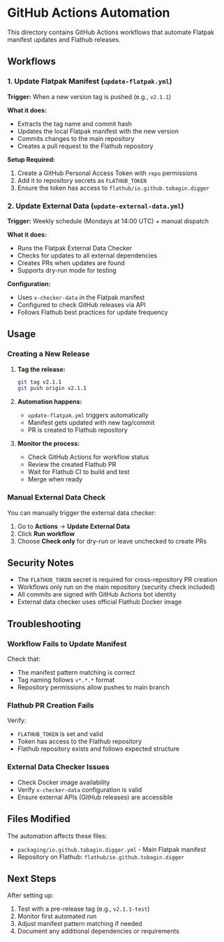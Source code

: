 # GitHub Actions Automation

This directory contains GitHub Actions workflows that automate Flatpak manifest updates and Flathub releases.

## Workflows

### 1. Update Flatpak Manifest (`update-flatpak.yml`)

**Trigger:** When a new version tag is pushed (e.g., `v2.1.1`)

**What it does:**
- Extracts the tag name and commit hash
- Updates the local Flatpak manifest with the new version
- Commits changes to the main repository 
- Creates a pull request to the Flathub repository

**Setup Required:**
1. Create a GitHub Personal Access Token with `repo` permissions
2. Add it to repository secrets as `FLATHUB_TOKEN`
3. Ensure the token has access to `flathub/io.github.tobagin.digger`

### 2. Update External Data (`update-external-data.yml`)

**Trigger:** Weekly schedule (Mondays at 14:00 UTC) + manual dispatch

**What it does:**
- Runs the Flatpak External Data Checker
- Checks for updates to all external dependencies
- Creates PRs when updates are found
- Supports dry-run mode for testing

**Configuration:**
- Uses `x-checker-data` in the Flatpak manifest
- Configured to check GitHub releases via API
- Follows Flathub best practices for update frequency

## Usage

### Creating a New Release

1. **Tag the release:**
   ```bash
   git tag v2.1.1
   git push origin v2.1.1
   ```

2. **Automation happens:**
   - `update-flatpak.yml` triggers automatically
   - Manifest gets updated with new tag/commit
   - PR is created to Flathub repository

3. **Monitor the process:**
   - Check GitHub Actions for workflow status
   - Review the created Flathub PR
   - Wait for Flathub CI to build and test
   - Merge when ready

### Manual External Data Check

You can manually trigger the external data checker:

1. Go to **Actions** → **Update External Data**
2. Click **Run workflow**  
3. Choose **Check only** for dry-run or leave unchecked to create PRs

## Security Notes

- The `FLATHUB_TOKEN` secret is required for cross-repository PR creation
- Workflows only run on the main repository (security check included)
- All commits are signed with GitHub Actions bot identity
- External data checker uses official Flathub Docker image

## Troubleshooting

### Workflow Fails to Update Manifest

Check that:
- The manifest pattern matching is correct
- Tag naming follows `v*.*.*` format
- Repository permissions allow pushes to main branch

### Flathub PR Creation Fails

Verify:
- `FLATHUB_TOKEN` is set and valid
- Token has access to the Flathub repository
- Flathub repository exists and follows expected structure

### External Data Checker Issues

- Check Docker image availability
- Verify `x-checker-data` configuration is valid
- Ensure external APIs (GitHub releases) are accessible

## Files Modified

The automation affects these files:
- `packaging/io.github.tobagin.digger.yml` - Main Flatpak manifest
- Repository on Flathub: `flathub/io.github.tobagin.digger`

## Next Steps

After setting up:
1. Test with a pre-release tag (e.g., `v2.1.1-test`)
2. Monitor first automated run
3. Adjust manifest pattern matching if needed
4. Document any additional dependencies or requirements